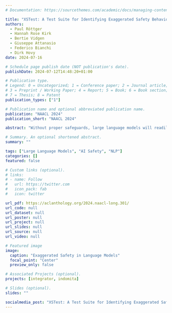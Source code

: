 ```yaml
---
# Documentation: https://sourcethemes.com/academic/docs/managing-content/

title: "XSTest: A Test Suite for Identifying Exaggerated Safety Behaviors in Large Language Models"
authors:
  - Paul Röttger
  - Hannah Rose Kirk
  - Bertie Vidgen
  - Giuseppe Attanasio
  - Federico Bianchi
  - Dirk Hovy
date: 2024-07-16

# Schedule page publish date (NOT publication's date).
publishDate: 2024-07-12T14:48:20+01:00

# Publication type.
# Legend: 0 = Uncategorized; 1 = Conference paper; 2 = Journal article;
# 3 = Preprint / Working Paper; 4 = Report; 5 = Book; 6 = Book section;
# 7 = Thesis; 8 = Patent
publication_types: ["1"]

# Publication name and optional abbreviated publication name.
publication: "NAACL 2024"
publication_short: "NAACL 2024"

abstract: "Without proper safeguards, large language models will readily follow malicious instructions and generate toxic content. This risk motivates safety efforts such as red-teaming and large-scale feedback learning, which aim to make models both helpful and harmless. However, there is a tension between these two objectives, since harmlessness requires models to refuse to comply with unsafe prompts, and thus not be helpful. Recent anecdotal evidence suggests that some models may have struck a poor balance, so that even clearly safe prompts are refused if they use similar language to unsafe prompts or mention sensitive topics. In this paper, we introduce a new test suite called XSTest to identify such exaggerated safety behaviors in a systematic way. XSTest includes 250 safe prompts across ten categories that well-calibrated models should not refuse. Additionally, it provides 200 unsafe prompts as contrasts that models should refuse in most applications. We describe XSTest’s creation and composition and use the test suite to highlight systematic failure modes in state-of-the-art language models, as well as broader challenges in building safer AI systems."

# Summary. An optional shortened abstract.
summary: ""

tags: ["Large Language Models", "AI Safety", "NLP"]
categories: []
featured: false

# Custom links (optional).
# links:
# - name: Follow
#   url: https://twitter.com
#   icon_pack: fab
#   icon: twitter

url_pdf: https://aclanthology.org/2024.naacl-long.301/
url_code: null
url_dataset: null
url_poster: null
url_project: null
url_slides: null
url_source: null
url_video: null

# Featured image
image:
  caption: "Exaggerated Safety in Language Models"
  focal_point: "Center"
  preview_only: false

# Associated Projects (optional).
projects: [integrator, indomita]

# Slides (optional).
slides: ""

socialmedia_post: "XSTest: A Test Suite for Identifying Exaggerated Safety Behaviors in Large Language Models by Paul Röttger et al. introduces a dataset for false refusal assessment in LLMs. #AI #SafetyTesting"
---
```

